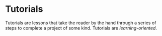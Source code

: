 # Tutorials

Tutorials are lessons that take the reader by the hand through a series of
steps to complete a project of some kind. Tutorials are *learning-oriented*.
